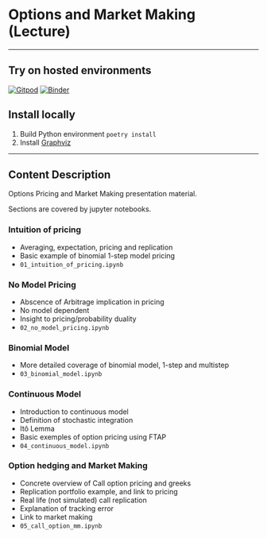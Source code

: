 # Options and Market Making (Lecture)

---

## Try on hosted environments

[![Gitpod](https://gitpod.io/button/open-in-gitpod.svg)](https://gitpod.io/#https://github.com/RedRise/lect_options_and_mm) 
[![Binder](https://mybinder.org/badge_logo.svg)](https://mybinder.org/v2/gh/RedRise/lect_options_and_mm/HEAD)


## Install locally

1. Build Python environment ```poetry install```
2. Install [Graphviz](https://www.graphviz.org/download)

---

## Content Description

Options Pricing and Market Making presentation material.

Sections are covered by jupyter notebooks.

### Intuition of pricing

* Averaging, expectation, pricing and replication
* Basic example of binomial 1-step model pricing
* ```01_intuition_of_pricing.ipynb```

### No Model Pricing

* Abscence of Arbitrage implication in pricing
* No model dependent
* Insight to pricing/probability duality
* ```02_no_model_pricing.ipynb```

### Binomial Model

* More detailed coverage of binomial model, 1-step and multistep
* ```03_binomial_model.ipynb```

### Continuous Model

* Introduction to continuous model
* Definition of stochastic integration
* Itô Lemma
* Basic exemples of option pricing using FTAP
* ```04_continuous_model.ipynb```

### Option hedging and Market Making

* Concrete overview of Call option pricing and greeks
* Replication portfolio example, and link to pricing
* Real life (not simulated) call replication
* Explanation of tracking error
* Link to market making
* ```05_call_option_mm.ipynb```


